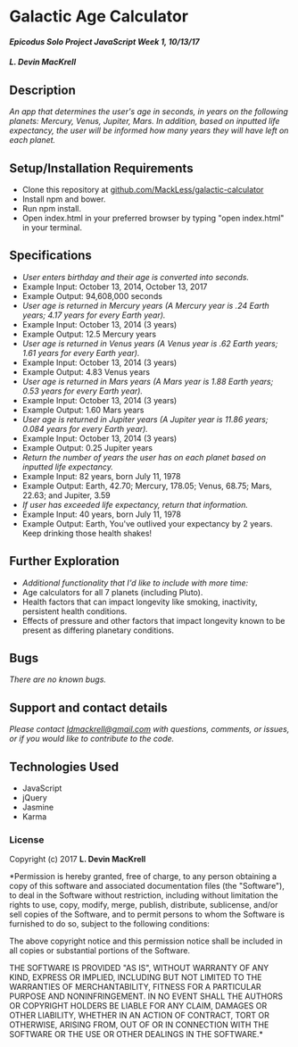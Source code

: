# Galactic Age Calculator

#### _Epicodus Solo Project JavaScript Week 1, 10/13/17_

#### _**L. Devin MacKrell**_

## Description

_An app that determines the user's age in seconds, in years on the following planets: Mercury, Venus, Jupiter, Mars. In addition, based on inputted life expectancy, the user will be informed how many years they will have left on each planet._

## Setup/Installation Requirements

* Clone this repository at [github.com/MackLess/galactic-calculator](https://github.com/MacKLess/galactic-calculator.git)
* Install npm and bower.
* Run npm install.
* Open index.html in your preferred browser by typing "open index.html" in your terminal.

## Specifications

* _User enters birthday and their age is converted into seconds._
* Example Input: October 13, 2014, October 13, 2017
* Example Output: 94,608,000 seconds
* _User age is returned in Mercury years (A Mercury year is .24 Earth years; 4.17 years for every Earth year)._
* Example Input: October 13, 2014 (3 years)
* Example Output: 12.5 Mercury years
* _User age is returned in Venus years (A Venus year is .62 Earth years; 1.61 years for every Earth year)._
* Example Input: October 13, 2014 (3 years)
* Example Output: 4.83 Venus years
* _User age is returned in Mars years (A Mars year is 1.88 Earth years; 0.53 years for every Earth year)._
* Example Input: October 13, 2014 (3 years)
* Example Output: 1.60 Mars years
* _User age is returned in Jupiter years (A Jupiter year is 11.86 years; 0.084 years for every Earth year)._
* Example Input: October 13, 2014 (3 years)
* Example Output: 0.25 Jupiter years
* _Return the number of years the user has on each planet based on inputted life expectancy._
* Example Input: 82 years, born July 11, 1978
* Example Output: Earth, 42.70; Mercury, 178.05; Venus, 68.75; Mars, 22.63; and Jupiter, 3.59
* _If user has exceeded life expectancy, return that information._
* Example Input: 40 years, born July 11, 1978
* Example Output: Earth, You've outlived your expectancy by 2 years. Keep drinking those health shakes!

## Further Exploration

* _Additional functionality that I'd like to include with more time:_
* Age calculators for all 7 planets (including Pluto).
* Health factors that can impact longevity like smoking, inactivity, persistent health conditions.
* Effects of pressure and other factors that impact longevity known to be present as differing planetary conditions.

## Bugs

_There are no known bugs._

## Support and contact details

_Please contact [ldmackrell@gmail.com](mailto:ldmackrell@gmail.com) with questions, comments, or issues, or if you would like to contribute to the code._

## Technologies Used

* JavaScript
* jQuery
* Jasmine
* Karma

### License

Copyright (c) 2017 **L. Devin MacKrell**

*Permission is hereby granted, free of charge, to any person obtaining a copy
of this software and associated documentation files (the "Software"), to deal
in the Software without restriction, including without limitation the rights
to use, copy, modify, merge, publish, distribute, sublicense, and/or sell
copies of the Software, and to permit persons to whom the Software is
furnished to do so, subject to the following conditions:

The above copyright notice and this permission notice shall be included in all
copies or substantial portions of the Software.

THE SOFTWARE IS PROVIDED "AS IS", WITHOUT WARRANTY OF ANY KIND, EXPRESS OR
IMPLIED, INCLUDING BUT NOT LIMITED TO THE WARRANTIES OF MERCHANTABILITY,
FITNESS FOR A PARTICULAR PURPOSE AND NONINFRINGEMENT. IN NO EVENT SHALL THE
AUTHORS OR COPYRIGHT HOLDERS BE LIABLE FOR ANY CLAIM, DAMAGES OR OTHER
LIABILITY, WHETHER IN AN ACTION OF CONTRACT, TORT OR OTHERWISE, ARISING FROM,
OUT OF OR IN CONNECTION WITH THE SOFTWARE OR THE USE OR OTHER DEALINGS IN THE
SOFTWARE.*
